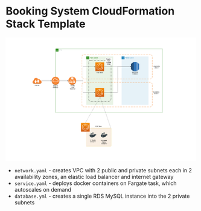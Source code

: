# Booking System CloudFormation Stack Template

![AWS Architecture](./assets/aws-architecture.png)

- `network.yaml` - creates VPC with 2 public and private subnets each in 2 availability zones, an elastic load balancer and internet gateway
- `service.yaml` - deploys docker containers on Fargate task, which autoscales on demand
- `database.yml` - creates a single RDS MySQL instance into the 2 private subnets